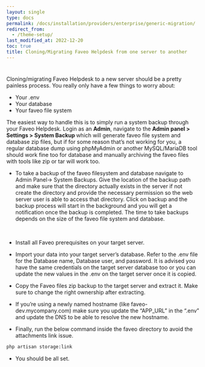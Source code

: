 ```yaml
---
layout: single
type: docs
permalink: /docs/installation/providers/enterprise/generic-migration/
redirect_from:
  - /theme-setup/
last_modified_at: 2022-12-20
toc: true
title: Cloning/Migrating Faveo Helpdesk from one server to another
---
```


#  <!-- omit in toc -->



Cloning/migrating Faveo Helpdesk to a new server should be a pretty painless process. You really only have a few things to worry about:

- Your .env
- Your database
- Your faveo file system

The easiest way to handle this is to simply run a system backup through your Faveo Helpdesk. Login as an <b>Admin</b>, navigate to the <b>Admin panel > Settings > System Backup </b>which will generate faveo file system and database zip files, but if for some reason that’s not working for you, a regular database dump using phpMyAdmin or another MySQL/MariaDB tool should work fine too for database and manually archiving the faveo files with tools like zip or tar will work too.


- To take a backup of the faveo filesystem and database navigate to Admin Panel-> System Backups. Give the location of the backup path and make sure that the directory actually exists in the server if not create the directory and provide the necessary permission so the web server user is able to access that directory. Click on backup and the backup process will start in the background and you will get a notification once the backup is completed. The time to take backups depends on the size of the faveo file system and database.

<img alt="" src="https://github.com/ladybirdweb/faveo-server-images/blob/master/_docs/installation/providers/enterprise/GUI-images/backup1.png?raw=true"/>
<img alt="" src="https://github.com/ladybirdweb/faveo-server-images/blob/master/_docs/installation/providers/enterprise/GUI-images/backup2.png?raw=true"/>
<img alt="" src="https://github.com/ladybirdweb/faveo-server-images/blob/master/_docs/installation/providers/enterprise/GUI-images/backup3.png?raw=true"/>

- Install all Faveo prerequisites on your target server.

- Import your data into your target server’s database. Refer to the .env file for the Database name, Database user, and password. It is advised you have the same credentials on the target server database too or you can update the new values in the .env on the target server once it is copied.

- Copy the Faveo files zip backup to the target server and extract it. Make sure to change the right ownership after extracting.

- If you’re using a newly named hostname (like faveo-dev.mycompany.com) make sure you update the “APP_URL” in the “.env” and update the DNS to be able to resolve the new hostname.

- Finally, run the below command inside the faveo directory to avoid the attachments link issue.

```sh
php artisan storage:link
```
- You should be all set.